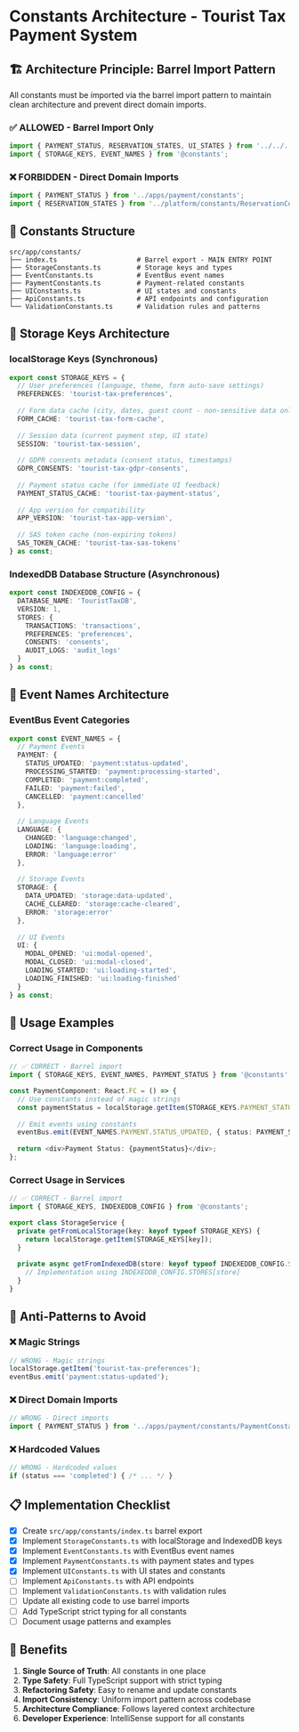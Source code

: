 # Constants Architecture - Tourist Tax Payment System

## 🏗️ Architecture Principle: Barrel Import Pattern

All constants must be imported via the barrel import pattern to maintain clean architecture and prevent direct domain imports.

### ✅ ALLOWED - Barrel Import Only
```typescript
import { PAYMENT_STATUS, RESERVATION_STATES, UI_STATES } from '../../../constants';
import { STORAGE_KEYS, EVENT_NAMES } from '@constants';
```

### ❌ FORBIDDEN - Direct Domain Imports
```typescript
import { PAYMENT_STATUS } from '../apps/payment/constants';
import { RESERVATION_STATES } from '../platform/constants/ReservationConstants';
```

## 📁 Constants Structure

```
src/app/constants/
├── index.ts                    # Barrel export - MAIN ENTRY POINT
├── StorageConstants.ts         # Storage keys and types
├── EventConstants.ts           # EventBus event names
├── PaymentConstants.ts         # Payment-related constants
├── UIConstants.ts              # UI states and constants
├── ApiConstants.ts             # API endpoints and configuration
└── ValidationConstants.ts      # Validation rules and patterns
```

## 🔑 Storage Keys Architecture

### localStorage Keys (Synchronous)
```typescript
export const STORAGE_KEYS = {
  // User preferences (language, theme, form auto-save settings)
  PREFERENCES: 'tourist-tax-preferences',
  
  // Form data cache (city, dates, guest count - non-sensitive data only)
  FORM_CACHE: 'tourist-tax-form-cache',
  
  // Session data (current payment step, UI state)
  SESSION: 'tourist-tax-session',
  
  // GDPR consents metadata (consent status, timestamps)
  GDPR_CONSENTS: 'tourist-tax-gdpr-consents',
  
  // Payment status cache (for immediate UI feedback)
  PAYMENT_STATUS_CACHE: 'tourist-tax-payment-status',
  
  // App version for compatibility
  APP_VERSION: 'tourist-tax-app-version',
  
  // SAS token cache (non-expiring tokens)
  SAS_TOKEN_CACHE: 'tourist-tax-sas-tokens'
} as const;
```

### IndexedDB Database Structure (Asynchronous)
```typescript
export const INDEXEDDB_CONFIG = {
  DATABASE_NAME: 'TouristTaxDB',
  VERSION: 1,
  STORES: {
    TRANSACTIONS: 'transactions',
    PREFERENCES: 'preferences', 
    CONSENTS: 'consents',
    AUDIT_LOGS: 'audit_logs'
  }
} as const;
```

## 🎯 Event Names Architecture

### EventBus Event Categories
```typescript
export const EVENT_NAMES = {
  // Payment Events
  PAYMENT: {
    STATUS_UPDATED: 'payment:status-updated',
    PROCESSING_STARTED: 'payment:processing-started',
    COMPLETED: 'payment:completed',
    FAILED: 'payment:failed',
    CANCELLED: 'payment:cancelled'
  },
  
  // Language Events
  LANGUAGE: {
    CHANGED: 'language:changed',
    LOADING: 'language:loading',
    ERROR: 'language:error'
  },
  
  // Storage Events
  STORAGE: {
    DATA_UPDATED: 'storage:data-updated',
    CACHE_CLEARED: 'storage:cache-cleared',
    ERROR: 'storage:error'
  },
  
  // UI Events
  UI: {
    MODAL_OPENED: 'ui:modal-opened',
    MODAL_CLOSED: 'ui:modal-closed',
    LOADING_STARTED: 'ui:loading-started',
    LOADING_FINISHED: 'ui:loading-finished'
  }
} as const;
```

## 🔄 Usage Examples

### Correct Usage in Components
```typescript
// ✅ CORRECT - Barrel import
import { STORAGE_KEYS, EVENT_NAMES, PAYMENT_STATUS } from '@constants';

const PaymentComponent: React.FC = () => {
  // Use constants instead of magic strings
  const paymentStatus = localStorage.getItem(STORAGE_KEYS.PAYMENT_STATUS_CACHE);
  
  // Emit events using constants
  eventBus.emit(EVENT_NAMES.PAYMENT.STATUS_UPDATED, { status: PAYMENT_STATUS.COMPLETED });
  
  return <div>Payment Status: {paymentStatus}</div>;
};
```

### Correct Usage in Services
```typescript
// ✅ CORRECT - Barrel import
import { STORAGE_KEYS, INDEXEDDB_CONFIG } from '@constants';

export class StorageService {
  private getFromLocalStorage(key: keyof typeof STORAGE_KEYS) {
    return localStorage.getItem(STORAGE_KEYS[key]);
  }
  
  private async getFromIndexedDB(store: keyof typeof INDEXEDDB_CONFIG.STORES) {
    // Implementation using INDEXEDDB_CONFIG.STORES[store]
  }
}
```

## 🚫 Anti-Patterns to Avoid

### ❌ Magic Strings
```typescript
// WRONG - Magic strings
localStorage.getItem('tourist-tax-preferences');
eventBus.emit('payment:status-updated');
```

### ❌ Direct Domain Imports
```typescript
// WRONG - Direct imports
import { PAYMENT_STATUS } from '../apps/payment/constants/PaymentConstants';
```

### ❌ Hardcoded Values
```typescript
// WRONG - Hardcoded values
if (status === 'completed') { /* ... */ }
```

## 📋 Implementation Checklist

- [x] Create `src/app/constants/index.ts` barrel export
- [x] Implement `StorageConstants.ts` with localStorage and IndexedDB keys
- [x] Implement `EventConstants.ts` with EventBus event names
- [x] Implement `PaymentConstants.ts` with payment states and types
- [x] Implement `UIConstants.ts` with UI states and constants
- [ ] Implement `ApiConstants.ts` with API endpoints
- [ ] Implement `ValidationConstants.ts` with validation rules
- [ ] Update all existing code to use barrel imports
- [ ] Add TypeScript strict typing for all constants
- [ ] Document usage patterns and examples

## 🎯 Benefits

1. **Single Source of Truth**: All constants in one place
2. **Type Safety**: Full TypeScript support with strict typing
3. **Refactoring Safety**: Easy to rename and update constants
4. **Import Consistency**: Uniform import pattern across codebase
5. **Architecture Compliance**: Follows layered context architecture
6. **Developer Experience**: IntelliSense support for all constants
